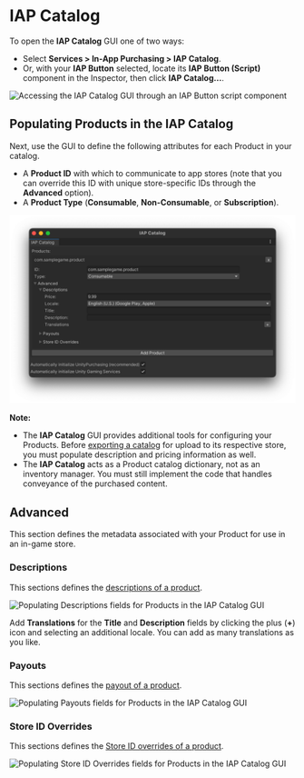 # IAP Catalog

To open the __IAP Catalog__ GUI one of two ways:

* Select  __Services &gt; In-App Purchasing &gt; IAP Catalog__.
* Or, with your __IAP Button__ selected, locate its __IAP Button (Script)__ component in the Inspector, then click __IAP Catalog…__.

![Accessing the **IAP Catalog** GUI through an **IAP Button** script component](images/OpenCatalogGUI.png)

## Populating Products in the IAP Catalog

Next, use the GUI to define the following attributes for each Product in your catalog.

* A __Product ID__ with which to communicate to app stores (note that you can override this ID with unique store-specific IDs through the __Advanced__ option).
* A __Product Type__ (__Consumable__, __Non-Consumable__, or __Subscription__).

![Populating Product information in the **IAP Catalog** GUI](images/IAPCatalogGUI.png)

**Note:**
- The __IAP Catalog__ GUI provides additional tools for configuring your Products. Before [exporting a catalog](#Exporting-to-an-app-store) for upload to its respective store, you must populate description and pricing information as well.
- The __IAP Catalog__ acts as a Product catalog dictionary, not as an inventory manager. You must still implement the code that handles conveyance of the purchased content.

## Advanced
This section defines the metadata associated with your Product for use in an in-game store.

### Descriptions
This sections defines the [descriptions of a product](DefiningProductsOverview.md#Descriptions).

![Populating **Descriptions** fields for Products in the **IAP Catalog** GUI](images/ProductDescription.png)

Add __Translations__ for the __Title__ and __Description__ fields by clicking the plus (__+__) icon and selecting an additional locale. You can add as many translations as you like.

### Payouts
This sections defines the [payout of a product](DefiningProductsOverview.md#Payouts).

![Populating **Payouts** fields for Products in the **IAP Catalog** GUI](images/Payouts.png)

### Store ID Overrides
This sections defines the [Store ID overrides of a product](DefiningProductsOverview.md#Store-ID-Overrides).

![Populating **Store ID Overrides** fields for Products in the **IAP Catalog** GUI](images/StoreIdOverride.png)
